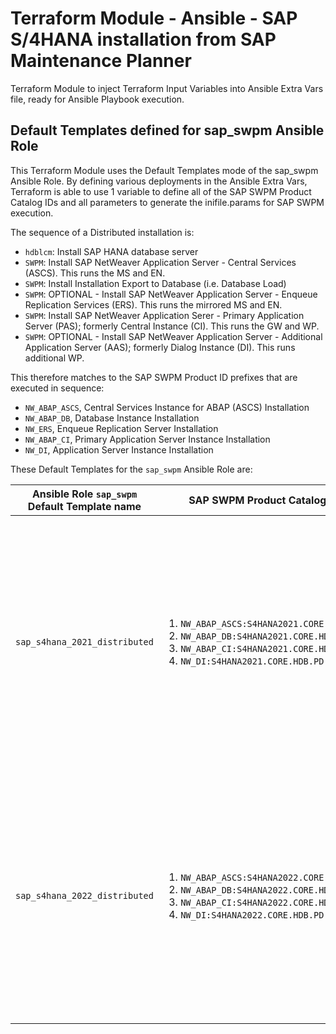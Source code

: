 # Terraform Module - Ansible - SAP S/4HANA installation from SAP Maintenance Planner

Terraform Module to inject Terraform Input Variables into Ansible Extra Vars file, ready for Ansible Playbook execution.

## Default Templates defined for sap_swpm Ansible Role

This Terraform Module uses the Default Templates mode of the sap_swpm Ansible Role. By defining various deployments in the Ansible Extra Vars, Terraform is able to use 1 variable to define all of the SAP SWPM Product Catalog IDs and all parameters to generate the inifile.params for SAP SWPM execution.

The sequence of a Distributed installation is:
- `hdblcm`: Install SAP HANA database server
- `SWPM`: Install SAP NetWeaver Application Server - Central Services (ASCS). This runs the MS and EN.
- `SWPM`: Install Installation Export to Database (i.e. Database Load)
- `SWPM`: OPTIONAL - Install SAP NetWeaver Application Server - Enqueue Replication Services (ERS). This runs the mirrored MS and EN.
- `SWPM`: Install SAP NetWeaver Application Serer - Primary Application Server (PAS); formerly Central Instance (CI). This runs the GW and WP.
- `SWPM`: OPTIONAL - Install SAP NetWeaver Application Server - Additional Application Server (AAS); formerly Dialog Instance (DI). This runs additional WP.

This therefore matches to the SAP SWPM Product ID prefixes that are executed in sequence:
- `NW_ABAP_ASCS`, Central Services Instance for ABAP (ASCS) Installation
- `NW_ABAP_DB`, Database Instance Installation
- `NW_ERS`, Enqueue Replication Server Installation
- `NW_ABAP_CI`, Primary Application Server Instance Installation
- `NW_DI`, Application Server Instance Installation

These Default Templates for the `sap_swpm` Ansible Role are:

| Ansible Role `sap_swpm` Default Template name | SAP SWPM Product Catalog IDs | Description |
| --- | --- | --- |
| `sap_s4hana_2021_distributed` | <ol><li>`NW_ABAP_ASCS:S4HANA2021.CORE.HDB.ABAP`</li><li>`NW_ABAP_DB:S4HANA2021.CORE.HDB.ABAP`</li><li>`NW_ABAP_CI:S4HANA2021.CORE.HDB.ABAP`</li><li>`NW_DI:S4HANA2021.CORE.HDB.PD`</li></ol> | Install SAP S/4HANA 2021 Distributed installation from initial shipment or feature pack versions, using a created plan name from SAP Maintenance Planner with the Stack XML file to run SUM and SPAM / SAINT |
| `sap_s4hana_2022_distributed` | <ol><li>`NW_ABAP_ASCS:S4HANA2022.CORE.HDB.ABAP`</li><li>`NW_ABAP_DB:S4HANA2022.CORE.HDB.ABAP`</li><li>`NW_ABAP_CI:S4HANA2022.CORE.HDB.ABAP`</li><li>`NW_DI:S4HANA2022.CORE.HDB.PD`</li></ol> | Install SAP S/4HANA 2022 Distributed installation from initial shipment or feature pack versions, using a created plan name from SAP Maintenance Planner with the Stack XML file to run SUM and SPAM / SAINT |
